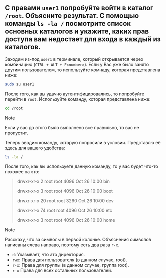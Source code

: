 ## С правами `user1` попробуйте войти в каталог `/root`. Объясните результат. С помощью команды `ls -la /` посмотрите список основных каталогов и укажите, каких прав доступа вам недостает для входа в каждый из каталогов. 

Заходим из-под `user1` в терминале, который открывается через комбинацию (`CTRL + ALT + F<number>`). Если у Вас уже было занято другим пользователем, то используйте комнаду, которая представлена ниже:

```bash
sudo su user1
```

После того, как вы удачно аутентифицировались, то попробуйте перейти в `root`. Используйте команду, которая представлена ниже: 

```bash
cd /root
```

> [!NOTE]
> Если у вас до этого было выполнено все правильно, то вас не пропустит. 

Теперь вводим команду, которую попросили в условии. Представлю её здесь для вашего удобства: 

```bash
ls -la /
```

После того, как вы используете данную команду, то у вас будет что-то похожее на это: 

> drwxr-xr-x   2 root root     4096 Oct 26 10:00 bin
> 
> drwxr-xr-x   3 root root     4096 Oct 26 10:00 boot
> 
> drwxr-xr-x  20 root root     3260 Oct 26 10:00 dev
> 
> drwxr-xr-x  74 root root     4096 Oct 26 10:00 etc
> 
> drwxr-xr-x   3 root root     4096 Oct 26 10:00 home

> [!NOTE]
> Расскаху, что за символы в первой колонке. Объяснения символов написаны слева направо, поэтому есть два раза `r-x`.
> - `d`: Указывает, что это директория.
> - `rwx`: Права для пользователя (в данном случае, root).
> - `r-x`: Права для группы (в данном случае, группа root).
> - `r-x` Права для всех остальных пользователей.
